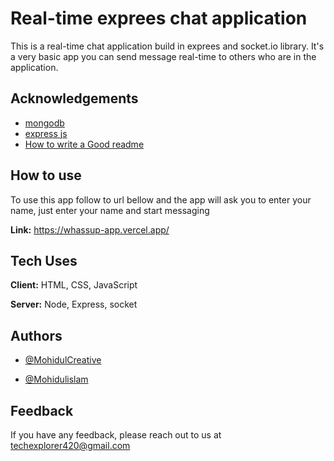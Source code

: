 
# Real-time exprees chat application

This is a real-time chat application build in exprees
and socket.io library. It's a very basic app you can send message real-time to others who are in the application. 


## Acknowledgements

 - [mongodb](https://www.mongodb.com/)
 - [express js](https://expressjs.com/)
 - [How to write a Good readme](https://bulldogjob.com/news/449-how-to-write-a-good-readme-for-your-github-project)


## How to use
To use this app follow to url bellow and the app will ask you to enter your name, just enter your name and start messaging 
 
 **Link:** https://whassup-app.vercel.app/



## Tech Uses

**Client:** HTML, CSS, JavaScript

**Server:** Node, Express, socket


## Authors

- [@MohidulCreative](https://www.github.com/MohidulCreative)

- [@Mohidulislam](https://www.linkedin.com/mohidul-developer)



## Feedback

If you have any feedback, please reach out to us at techexplorer420@gmail.com

